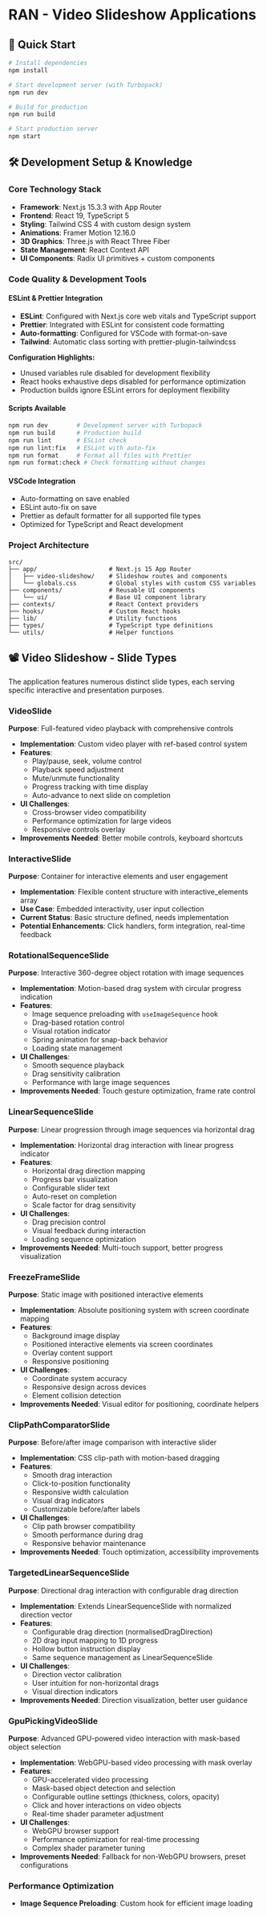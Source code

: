 # RAN - Video Slideshow Applications

## 🚀 Quick Start

```bash
# Install dependencies
npm install

# Start development server (with Turbopack)
npm run dev

# Build for production
npm run build

# Start production server
npm start
```

## 🛠️ Development Setup & Knowledge

### Core Technology Stack

- **Framework**: Next.js 15.3.3 with App Router
- **Frontend**: React 19, TypeScript 5
- **Styling**: Tailwind CSS 4 with custom design system
- **Animations**: Framer Motion 12.16.0
- **3D Graphics**: Three.js with React Three Fiber
- **State Management**: React Context API
- **UI Components**: Radix UI primitives + custom components

### Code Quality & Development Tools

#### ESLint & Prettier Integration

- **ESLint**: Configured with Next.js core web vitals and TypeScript support
- **Prettier**: Integrated with ESLint for consistent code formatting
- **Auto-formatting**: Configured for VSCode with format-on-save
- **Tailwind**: Automatic class sorting with prettier-plugin-tailwindcss

**Configuration Highlights:**

- Unused variables rule disabled for development flexibility
- React hooks exhaustive deps disabled for performance optimization
- Production builds ignore ESLint errors for deployment flexibility

#### Scripts Available

```bash
npm run dev        # Development server with Turbopack
npm run build      # Production build
npm run lint       # ESLint check
npm run lint:fix   # ESLint with auto-fix
npm run format     # Format all files with Prettier
npm run format:check # Check formatting without changes
```

#### VSCode Integration

- Auto-formatting on save enabled
- ESLint auto-fix on save
- Prettier as default formatter for all supported file types
- Optimized for TypeScript and React development

### Project Architecture

```
src/
├── app/                    # Next.js 15 App Router
│   ├── video-slideshow/    # Slideshow routes and components
│   └── globals.css         # Global styles with custom CSS variables
├── components/             # Reusable UI components
│   └── ui/                 # Base UI component library
├── contexts/               # React Context providers
├── hooks/                  # Custom React hooks
├── lib/                    # Utility functions
├── types/                  # TypeScript type definitions
└── utils/                  # Helper functions
```

## 📽️ Video Slideshow - Slide Types

The application features numerous distinct slide types, each serving specific interactive and presentation purposes.

### VideoSlide

**Purpose**: Full-featured video playback with comprehensive controls

- **Implementation**: Custom video player with ref-based control system
- **Features**:
  - Play/pause, seek, volume control
  - Playback speed adjustment
  - Mute/unmute functionality
  - Progress tracking with time display
  - Auto-advance to next slide on completion
- **UI Challenges**:
  - Cross-browser video compatibility
  - Performance optimization for large videos
  - Responsive controls overlay
- **Improvements Needed**: Better mobile controls, keyboard shortcuts

### InteractiveSlide

**Purpose**: Container for interactive elements and user engagement

- **Implementation**: Flexible content structure with interactive_elements array
- **Use Case**: Embedded interactivity, user input collection
- **Current Status**: Basic structure defined, needs implementation
- **Potential Enhancements**: Click handlers, form integration, real-time feedback

### RotationalSequenceSlide

**Purpose**: Interactive 360-degree object rotation with image sequences

- **Implementation**: Motion-based drag system with circular progress indication
- **Features**:
  - Image sequence preloading with `useImageSequence` hook
  - Drag-based rotation control
  - Visual rotation indicator
  - Spring animation for snap-back behavior
  - Loading state management
- **UI Challenges**:
  - Smooth sequence playback
  - Drag sensitivity calibration
  - Performance with large image sequences
- **Improvements Needed**: Touch gesture optimization, frame rate control

### LinearSequenceSlide

**Purpose**: Linear progression through image sequences via horizontal drag

- **Implementation**: Horizontal drag interaction with linear progress indicator
- **Features**:
  - Horizontal drag direction mapping
  - Progress bar visualization
  - Configurable slider text
  - Auto-reset on completion
  - Scale factor for drag sensitivity
- **UI Challenges**:
  - Drag precision control
  - Visual feedback during interaction
  - Loading sequence optimization
- **Improvements Needed**: Multi-touch support, better progress visualization

### FreezeFrameSlide

**Purpose**: Static image with positioned interactive elements

- **Implementation**: Absolute positioning system with screen coordinate mapping
- **Features**:
  - Background image display
  - Positioned interactive elements via screen coordinates
  - Overlay content support
  - Responsive positioning
- **UI Challenges**:
  - Coordinate system accuracy
  - Responsive design across devices
  - Element collision detection
- **Improvements Needed**: Visual editor for positioning, coordinate helpers

### ClipPathComparatorSlide

**Purpose**: Before/after image comparison with interactive slider

- **Implementation**: CSS clip-path with motion-based dragging
- **Features**:
  - Smooth drag interaction
  - Click-to-position functionality
  - Responsive width calculation
  - Visual drag indicators
  - Customizable before/after labels
- **UI Challenges**:
  - Clip path browser compatibility
  - Smooth performance during drag
  - Responsive behavior maintenance
- **Improvements Needed**: Touch optimization, accessibility improvements

### TargetedLinearSequenceSlide

**Purpose**: Directional drag interaction with configurable drag direction

- **Implementation**: Extends LinearSequenceSlide with normalized direction vector
- **Features**:
  - Configurable drag direction (normalisedDragDirection)
  - 2D drag input mapping to 1D progress
  - Hollow button instruction display
  - Same sequence management as LinearSequenceSlide
- **UI Challenges**:
  - Direction vector calibration
  - User intuition for non-horizontal drags
  - Visual direction indicators
- **Improvements Needed**: Direction visualization, better user guidance

### GpuPickingVideoSlide

**Purpose**: Advanced GPU-powered video interaction with mask-based object selection

- **Implementation**: WebGPU-based video processing with mask overlay
- **Features**:
  - GPU-accelerated video processing
  - Mask-based object detection and selection
  - Configurable outline settings (thickness, colors, opacity)
  - Click and hover interactions on video objects
  - Real-time shader parameter adjustment
- **UI Challenges**:
  - WebGPU browser support
  - Performance optimization for real-time processing
  - Complex shader parameter tuning
- **Improvements Needed**: Fallback for non-WebGPU browsers, preset configurations

### Performance Optimization

- **Image Sequence Preloading**: Custom hook for efficient image loading
